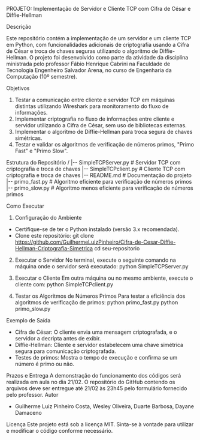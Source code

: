 PROJETO: Implementação de Servidor e Cliente TCP com Cifra de César e Diffie-Hellman

Descrição

Este repositório contém a implementação de um servidor e um cliente TCP em Python, com funcionalidades adicionais de criptografia usando a Cifra de César e troca de chaves seguras utilizando o algoritmo de Diffie-Hellman. 
O projeto foi desenvolvido como parte da atividade da disciplina ministrada pelo professor Fábio Henrique Cabrini na Faculdade de Tecnologia Engenheiro Salvador Arena, no curso de Engenharia da Computação (10º semestre).

Objetivos

1. Testar a comunicação entre cliente e servidor TCP em máquinas distintas utilizando Wireshark para monitoramento do fluxo de informações.
2. Implementar criptografia no fluxo de informações entre cliente e servidor utilizando a Cifra de César, sem uso de bibliotecas externas.
3. Implementar o algoritmo de Diffie-Hellman para troca segura de chaves simétricas.
4. Testar e validar os algoritmos de verificação de números primos, "Primo Fast" e "Primo Slow".

Estrutura do Repositório
/
|-- SimpleTCPServer.py # Servidor TCP com criptografia e troca de chaves
|-- SimpleTCPclient.py # Cliente TCP com criptografia e troca de chaves
|-- README.md # Documentação do projeto
|-- primo_fast.py # Algoritmo eficiente para verificação de números primos
|-- primo_slow.py # Algoritmo menos eficiente para verificação de números primos

Como Executar

1. Configuração do Ambiente
- Certifique-se de ter o Python instalado (versão 3.x recomendada).
- Clone este repositório:
 git clone https://github.com/GuilhermeLuizPinheiro/Cifra-de-Cesar-Diffie-Hellman-Criptografia-Simetrica
 cd seu-repositorio

2. Executar o Servidor
No terminal, execute o seguinte comando na máquina onde o servidor será executado:
 python SimpleTCPServer.py

3. Executar o Cliente
Em outra máquina ou no mesmo ambiente, execute o cliente com:
 python SimpleTCPclient.py

4. Testar os Algoritmos de Números Primos
Para testar a eficiência dos algoritmos de verificação de primos:
 python primo_fast.py
 python primo_slow.py

Exemplo de Saída
- Cifra de César: O cliente envia uma mensagem criptografada, e o servidor a decripta antes de exibir.
- Diffie-Hellman: Cliente e servidor estabelecem uma chave simétrica segura para comunicação criptografada.
- Testes de primos: Mostra o tempo de execução e confirma se um número é primo ou não.

Prazos e Entrega
A demonstração do funcionamento dos códigos será realizada em aula no dia 21/02. O repositório do GitHub contendo os arquivos deve ser entregue até 21/02 às 23h45 pelo formulário fornecido pelo professor.
Autor
- Guilherme Luiz Pinheiro Costa, Wesley Oliveira, Duarte Barbosa, Dayane Damaceno

Licença
Este projeto está sob a licença MIT. Sinta-se à vontade para utilizar e modificar o código conforme necessário.
